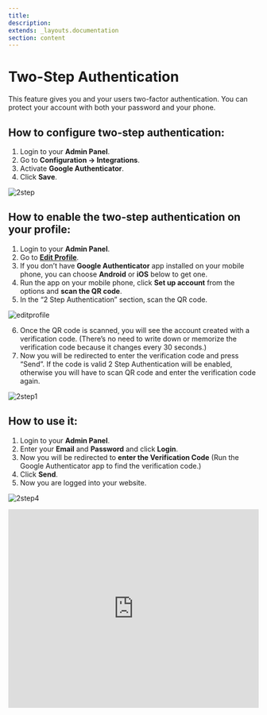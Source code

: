 ```yaml
---
title:
description:
extends: _layouts.documentation
section: content
---
```


# Two-Step Authentication

This feature gives you and your users two-factor authentication. You can protect your account with both your password and your phone.

## How to configure two-step authentication:

1.  Login to your  **Admin Panel**.
2.  Go to  **Configuration -> Integrations**.
3.  Activate  **Google Authenticator**.
4.  Click  **Save**.

![2step](https://raw.githubusercontent.com/yclas/guides/master/images/2step.png)

## How to enable the two-step authentication on your profile:

1.  Login to your  **Admin Panel**.
2.  Go to  **[Edit Profile](profile-edit-users-profile)**.
3.  If you don’t have  **Google Authenticator**  app installed on your mobile phone, you can choose  **Android**  or  **iOS**  below to get one.
4.  Run the app on your mobile phone, click  **Set up account**  from the options and  **scan the QR code**.
5.  In the “2 Step Authentication” section, scan the QR code. 

![editprofile](https://raw.githubusercontent.com/yclas/guides/master/images/editprofile.png)

6. Once the QR code is scanned, you will see the account created with a verification code. (There’s no need to write down or memorize the verification code because it changes every 30 seconds.)
7. Now you will be redirected to enter the verification code and press “Send”. If the code is valid 2 Step Authentication will be enabled, otherwise you will have to scan QR code and enter the verification code again.

![2step1](https://raw.githubusercontent.com/yclas/guides/master/images/2step1.png)

## How to use it:

1.  Login to your  **Admin Panel**.
2.  Enter your  **Email**  and  **Password**  and click  **Login**.
3.  Now you will be redirected to  **enter the Verification Code**  (Run the Google Authenticator app to find the verification code.)
4.  Click  **Send**.
5.  Now you are logged into your website.

![2step4](https://user-images.githubusercontent.com/55290441/80509206-c0ffd680-8981-11ea-8717-0de4b26f5fcd.png)



<iframe width="100%" height="400px" src="https://www.youtube.com/embed/QDV2w8xbi3E" title="Yclas video" frameborder="0" allow="accelerometer; autoplay; clipboard-write; encrypted-media; gyroscope; picture-in-picture" allowfullscreen></iframe>
 

